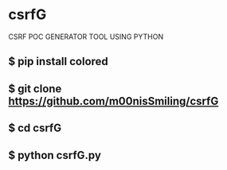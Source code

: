# csrfG
CSRF POC GENERATOR TOOL USING PYTHON
## $ pip install colored 
## $ git clone https://github.com/m00nisSmiling/csrfG 
## $ cd csrfG 
## $ python csrfG.py 
